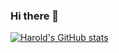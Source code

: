 ### Hi there 👋

<!--
**hdost/hdost** is a ✨ _special_ ✨ repository because its `README.md` (this file) appears on your GitHub profile.

Here are some ideas to get you started:

- 🔭 I’m currently working on ...
- 🌱 I’m currently learning ...
- 👯 I’m looking to collaborate on ...
- 🤔 I’m looking for help with ...
- 💬 Ask me about ...
- 📫 How to reach me: ...
- 😄 Pronouns: ...
- ⚡ Fun fact: ...
-->
[![Harold's GitHub stats](https://github-readme-stats.vercel.app/api?username=hdost&theme=radical)](https://github.com/anuraghazra/github-readme-stats)
